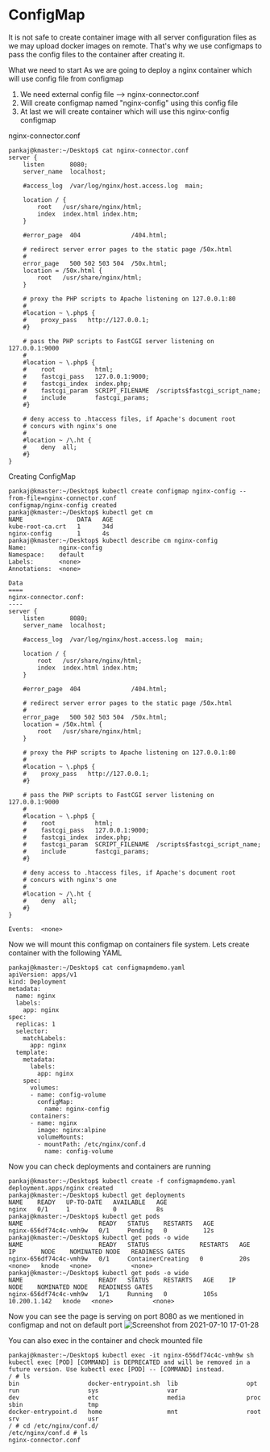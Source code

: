 # ConfigMap

It is not safe to create container image with all server configuration files as we may upload docker images on remote. That's why we use configmaps to pass the config files to the container after creating it.

What we need to start
As we are going to deploy a nginx container which will use config file from configmap

1) We need external config file --> nginx-connector.conf
2) Will create configmap named "nginx-config" using this config file
3) At last we will create container which will use this nginx-config configmap 

nginx-connector.conf
```console
pankaj@kmaster:~/Desktop$ cat nginx-connector.conf 
server {
    listen       8080;
    server_name  localhost;

    #access_log  /var/log/nginx/host.access.log  main;

    location / {
        root   /usr/share/nginx/html;
        index  index.html index.htm;
    }

    #error_page  404              /404.html;

    # redirect server error pages to the static page /50x.html
    #
    error_page   500 502 503 504  /50x.html;
    location = /50x.html {
        root   /usr/share/nginx/html;
    }

    # proxy the PHP scripts to Apache listening on 127.0.0.1:80
    #
    #location ~ \.php$ {
    #    proxy_pass   http://127.0.0.1;
    #}

    # pass the PHP scripts to FastCGI server listening on 127.0.0.1:9000
    #
    #location ~ \.php$ {
    #    root           html;
    #    fastcgi_pass   127.0.0.1:9000;
    #    fastcgi_index  index.php;
    #    fastcgi_param  SCRIPT_FILENAME  /scripts$fastcgi_script_name;
    #    include        fastcgi_params;
    #}

    # deny access to .htaccess files, if Apache's document root
    # concurs with nginx's one
    #
    #location ~ /\.ht {
    #    deny  all;
    #}
}
```

Creating ConfigMap
```console
pankaj@kmaster:~/Desktop$ kubectl create configmap nginx-config --from-file=nginx-connector.conf 
configmap/nginx-config created
pankaj@kmaster:~/Desktop$ kubectl get cm
NAME               DATA   AGE
kube-root-ca.crt   1      34d
nginx-config       1      4s
pankaj@kmaster:~/Desktop$ kubectl describe cm nginx-config
Name:         nginx-config
Namespace:    default
Labels:       <none>
Annotations:  <none>

Data
====
nginx-connector.conf:
----
server {
    listen       8080;
    server_name  localhost;

    #access_log  /var/log/nginx/host.access.log  main;

    location / {
        root   /usr/share/nginx/html;
        index  index.html index.htm;
    }

    #error_page  404              /404.html;

    # redirect server error pages to the static page /50x.html
    #
    error_page   500 502 503 504  /50x.html;
    location = /50x.html {
        root   /usr/share/nginx/html;
    }

    # proxy the PHP scripts to Apache listening on 127.0.0.1:80
    #
    #location ~ \.php$ {
    #    proxy_pass   http://127.0.0.1;
    #}

    # pass the PHP scripts to FastCGI server listening on 127.0.0.1:9000
    #
    #location ~ \.php$ {
    #    root           html;
    #    fastcgi_pass   127.0.0.1:9000;
    #    fastcgi_index  index.php;
    #    fastcgi_param  SCRIPT_FILENAME  /scripts$fastcgi_script_name;
    #    include        fastcgi_params;
    #}

    # deny access to .htaccess files, if Apache's document root
    # concurs with nginx's one
    #
    #location ~ /\.ht {
    #    deny  all;
    #}
}

Events:  <none>
```
Now we will mount this configmap on containers file system.
Lets create container with the following YAML
```console
pankaj@kmaster:~/Desktop$ cat configmapmdemo.yaml
apiVersion: apps/v1
kind: Deployment
metadata:
  name: nginx
  labels:
    app: nginx
spec:
  replicas: 1
  selector:
    matchLabels:
      app: nginx
  template:
    metadata:
      labels:
        app: nginx
    spec:
      volumes:
      - name: config-volume
        configMap:
          name: nginx-config
      containers:
      - name: nginx
        image: nginx:alpine
        volumeMounts:
        - mountPath: /etc/nginx/conf.d
          name: config-volume
```
Now you can check deployments and containers are running
```console
pankaj@kmaster:~/Desktop$ kubectl create -f configmapmdemo.yaml
deployment.apps/nginx created
pankaj@kmaster:~/Desktop$ kubectl get deployments
NAME    READY   UP-TO-DATE   AVAILABLE   AGE
nginx   0/1     1            0           8s
pankaj@kmaster:~/Desktop$ kubectl get pods
NAME                     READY   STATUS    RESTARTS   AGE
nginx-656df74c4c-vmh9w   0/1     Pending   0          12s
pankaj@kmaster:~/Desktop$ kubectl get pods -o wide
NAME                     READY   STATUS              RESTARTS   AGE   IP       NODE    NOMINATED NODE   READINESS GATES
nginx-656df74c4c-vmh9w   0/1     ContainerCreating   0          20s   <none>   knode   <none>           <none>
pankaj@kmaster:~/Desktop$ kubectl get pods -o wide
NAME                     READY   STATUS    RESTARTS   AGE    IP             NODE    NOMINATED NODE   READINESS GATES
nginx-656df74c4c-vmh9w   1/1     Running   0          105s   10.200.1.142   knode   <none>           <none>
```
Now you can see the page is serving on port 8080 as we mentioned in configmap and not on default port
![Screenshot from 2021-07-10 17-01-28](https://user-images.githubusercontent.com/76647860/125161574-b5708800-e1a0-11eb-89f4-3c0a5721a756.png)



You can also exec in the container and check mounted file
```console
pankaj@kmaster:~/Desktop$ kubectl exec -it nginx-656df74c4c-vmh9w sh
kubectl exec [POD] [COMMAND] is DEPRECATED and will be removed in a future version. Use kubectl exec [POD] -- [COMMAND] instead.
/ # ls
bin                   docker-entrypoint.sh  lib                   opt                   run                   sys                   var
dev                   etc                   media                 proc                  sbin                  tmp
docker-entrypoint.d   home                  mnt                   root                  srv                   usr
/ # cd /etc/nginx/conf.d/
/etc/nginx/conf.d # ls
nginx-connector.conf
```
